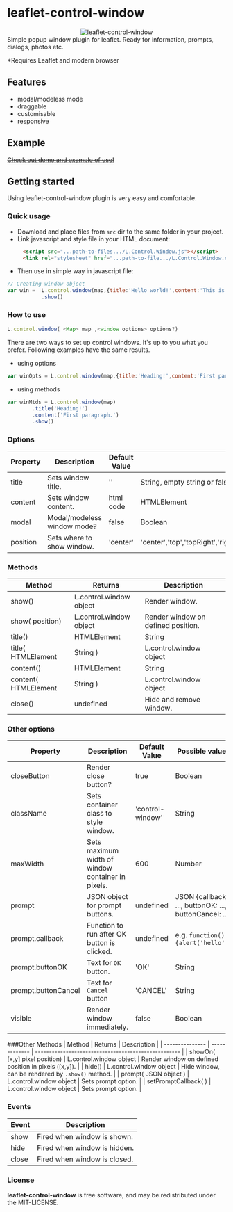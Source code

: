 leaflet-control-window
=====================
<div style="text-align:center" align="center">
    <img src="http://www.mapkeyicons.com/demo/img/leaflet-control-window.jpg" alt="leaflet-control-window"/>
</div>
Simple popup window plugin for leaflet. Ready for information, prompts, dialogs, photos etc. 

*Requires Leaflet and modern browser

## Features
* modal/modeless mode
* draggable
* customisable
* responsive


## Example
~~[Check out demo and example of use!](http://filipzava.github.io/leaflet-control-bar)~~


## Getting started
Using leaflet-control-window plugin is very easy and comfortable.

### Quick usage
* Download and place files from ```src``` dir to the same folder in your project.
* Link javascript and style file in your HTML document:
```html
     <script src="...path-to-files.../L.Control.Window.js"></script>
     <link rel="stylesheet" href="...path-to-file.../L.Control.Window.css" />
```
* Then use in simple way in javascript file:
```javascript
// Creating window object
var win =  L.control.window(map,{title:'Hello world!',content:'This is my first control window.'})
           .show()
```
### How to use
```javascript
L.control.window( <Map> map ,<window options> options?)
```
There are two ways to set up control windows. It's up to you what you prefer. Following examples have the same results. 
* using options
```javascript
var winOpts = L.control.window(map,{title:'Heading!',content:'First paragraph.',visible: true})
```
* using methods
```javascript
var winMtds = L.control.window(map)
        .title('Heading!')
        .content('First paragraph.')
        .show()
```
### Options
| Property        | Description            | Default Value | Possible  values                                     |
| --------------- | ---------------------- | ------------- | ---------------------------------------------------- |
| title           | Sets window title.           |  ''           | String, empty string or false causes no title        |
| content         | Sets window content.           |  html code    | HTMLElement|String                                          |
| modal           | Modal/modeless window mode?  |  false       | Boolean                                       |
| position        | Sets where to show window.   |  'center'       | 'center','top','topRight','right','bottomRight','bottom','bottomLeft','left','topLeft' |

### Methods
| Method          | Returns       | Description                                     |
| --------------- | ------------- | ---------------------------------------------------- |
| show()         | L.control.window object  |  Render window.        |
| show(<String> position)    | L.control.window object  |  Render window on defined position.        |
| title()         | HTMLElement|String  |  Gets window title.        |
| title( HTMLElement|String )      | L.control.window object  |  Sets window title.        |
| content()         | HTMLElement|String  |  Gets window contet.        |
| content( HTMLElement|String )      | L.control.window object  |  Sets window content.        |
| close()         | undefined  |  Hide and remove window.        |

### Other options
| Property        | Description            | Default Value | Possible  values                                     |
| --------------- | ---------------------- | ------------- | ---------------------------------------------------- |
| closeButton     | Render close button?    |  true         | Boolean                                           |
| className       | Sets container class to style window.   |  'control-window'         | String                   |
| maxWidth        | Sets maximum width of window container in pixels. |   600        | Number                          |
| prompt          | JSON object for prompt buttons.           |  undefined         | JSON {callback: ..., buttonOK: ..., buttonCancel: ...}    |
| prompt.callback | Function to run after OK button is clicked.         |  undefined        | e.g. ```function(){alert('hello')}```    |
| prompt.buttonOK | Text for ```OK``` button.     |  'OK'        | String                       |
| prompt.buttonCancel | Text for ```Cancel``` button         |  'CANCEL'         | String   |
| visible | Render window immediately.         |  false         | Boolean   |

###Other  Methods
| Method          | Returns       | Description                                     |
| --------------- | ------------- | ---------------------------------------------------- |
| showOn( <point> [x,y] pixel position)    | L.control.window object  |  Render window on defined position in pixels ([x,y]).        |
| hide()    | L.control.window object  |  Hide window, can be rendered by ```.show()``` method.     |
| prompt( JSON object )      | L.control.window object  |  Sets prompt option.      |
| setPromptCallback( <function> )      | L.control.window object  |  Sets prompt option.      |

### Events
| Event          | Description                                     |
| ---------------|------------------------------------------------ |
| show           | Fired when window is shown.         |
| hide           | Fired when window is hidden.         |
| close          | Fired when window is closed.         |


### License
**leaflet-control-window** is free software, and may be redistributed under the MIT-LICENSE.
